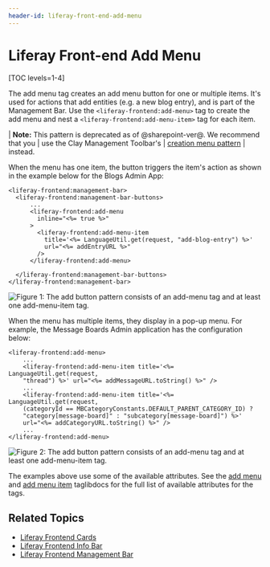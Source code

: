 ```yaml
---
header-id: liferay-front-end-add-menu
---
```


# Liferay Front-end Add Menu

[TOC levels=1-4]

The add menu tag creates an add menu button for one or multiple items. It's 
used for actions that add entities (e.g. a new blog entry), and is part of the 
Management Bar. Use the `<liferay-frontend:add-menu>` tag to create the add 
menu and nest a `<liferay-frontend:add-menu-item>` tag for each item. 

| **Note:** This pattern is deprecated as of @sharepoint-ver@. We recommend that you
| use the Clay Management Toolbar's
| [creation menu pattern](/docs/7-2/reference/-/knowledge_base/r/clay-management-toolbar#creation-menu)
| instead.

When the menu has one item, the button triggers the item's action as shown in 
the example below for the Blogs Admin App:

```markup
<liferay-frontend:management-bar>
  <liferay-frontend:management-bar-buttons>
      ...
      <liferay-frontend:add-menu
        inline="<%= true %>"
      >
        <liferay-frontend:add-menu-item
          title='<%= LanguageUtil.get(request, "add-blog-entry") %>'
          url="<%= addEntryURL %>"
        />
      </liferay-frontend:add-menu>

  </liferay-frontend:management-bar-buttons>
</liferay-frontend:management-bar>
```

![Figure 1: The add button pattern consists of an `add-menu` tag and at least one `add-menu-item` tag.](../../../../../images/liferay-frontend-taglib-add-menu-one-item.png)

When the menu has multiple items, they display in a pop-up menu. For example, 
the Message Boards Admin application has the configuration below:

```markup
<liferay-frontend:add-menu>
    ...
    <liferay-frontend:add-menu-item title='<%= LanguageUtil.get(request,
    "thread") %>' url="<%= addMessageURL.toString() %>" />
    ...
    <liferay-frontend:add-menu-item title='<%= LanguageUtil.get(request,
    (categoryId == MBCategoryConstants.DEFAULT_PARENT_CATEGORY_ID) ?
    "category[message-board]" : "subcategory[message-board]") %>'
    url="<%= addCategoryURL.toString() %>" />
    ...
</liferay-frontend:add-menu>
```

![Figure 2: The add button pattern consists of an `add-menu` tag and at least one `add-menu-item` tag.](../../../../../images/liferay-frontend-taglib-add-menu-items.png)

The examples above use some of the available attributes. See the 
[add menu](@app-ref@/foundation/latest/taglibdocs/liferay-frontend/add-menu.html) 
and 
[add menu item](@app-ref@/foundation/latest/taglibdocs/liferay-frontend/add-menu-item.html) 
taglibdocs for the full list of available attributes for the tags. 

## Related Topics

- [Liferay Frontend Cards](/docs/7-2/reference/-/knowledge_base/r/liferay-front-end-cards)
- [Liferay Frontend Info Bar](/docs/7-2/reference/-/knowledge_base/r/liferay-front-end-info-bar)
- [Liferay Frontend Management Bar](/docs/7-2/reference/-/knowledge_base/r/liferay-front-end-management-bar)
